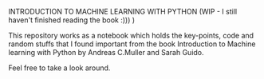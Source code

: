 INTRODUCTION TO MACHINE LEARNING WITH PYTHON (WIP - I still haven't finished reading the book :))) )

This repository works as a notebook which holds the key-points, code and random stuffs that I found important from the book Introduction to Machine learning with Python by Andreas C.Muller and Sarah Guido.

Feel free to take a look around. 
